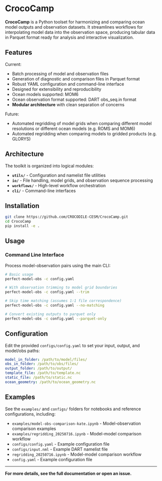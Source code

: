 # CrocoCamp

**CrocoCamp** is a Python toolset for harmonizing and comparing ocean model outputs and observation datasets. It streamlines workflows for interpolating model data into the observation space, producing tabular data in Parquet format ready for analysis and interactive visualization.

## Features

Current:
- Batch processing of model and observation files
- Generation of diagnostic and comparison files in Parquet format
- Robust YAML configuration and command-line interface
- Designed for extensibility and reproducibility
- Ocean models supported: MOM6
- Ocean observation format supported: DART obs_seq.in format
- **Modular architecture** with clean separation of concerns

Future:
- Automated regridding of model grids when comparing different model resolutions or different ocean models (e.g. ROMS and MOM6)
- Automated regridding when comparing models to gridded products (e.g. GLORYS)

## Architecture

The toolkit is organized into logical modules:

- **`utils/`** - Configuration and namelist file utilities
- **`io/`** - File handling, model grids, and observation sequence processing
- **`workflows/`** - High-level workflow orchestration
- **`cli/`** - Command-line interfaces

## Installation

```bash
git clone https://github.com/CROCODILE-CESM/CrocoCamp.git
cd CrocoCamp
pip install -e .
```

## Usage

### Command Line Interface

Process model-observation pairs using the main CLI:

```bash
# Basic usage
perfect-model-obs -c config.yaml

# With observation trimming to model grid boundaries
perfect-model-obs -c config.yaml --trim

# Skip time matching (assumes 1:1 file correspondence)
perfect-model-obs -c config.yaml --no-matching

# Convert existing outputs to parquet only
perfect-model-obs -c config.yaml --parquet-only
```

## Configuration

Edit the provided `configs/config.yaml` to set your input, output, and model/obs paths:

```yaml
model_in_folder: /path/to/model/files/
obs_in_folder: /path/to/obs/files/
output_folder: /path/to/output/
template_file: /path/to/template.nc
static_file: /path/to/static.nc
ocean_geometry: /path/to/ocean_geometry.nc
```

## Examples

See the `examples/` and `configs/` folders for notebooks and reference configurations, including:
- `examples/model-obs-comparison-kate.ipynb` - Model-observation comparison examples
- `examples/regridding_20250716.ipynb` - Model-model comparison workflow
- `configs/config.yaml` - Example configuration file
- `configs/input.nml` - Example DART namelist file
- `regridding_20250716.ipynb` - Model-model comparison workflow
- `config.yaml` - Example configuration file

---

**For more details, see the full documentation or open an issue.**
